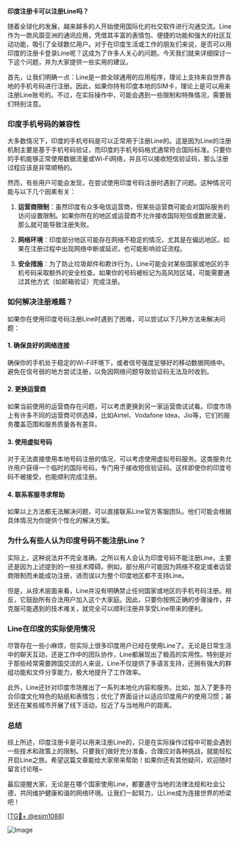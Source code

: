 **印度注册卡可以注册Line吗？**

随着全球化的发展，越来越多的人开始使用国际化的社交软件进行沟通交流。Line作为一款风靡亚洲的通讯应用，凭借其丰富的表情包、便捷的功能和强大的社区互动功能，吸引了全球数亿用户。对于在印度生活或工作的朋友们来说，是否可以用印度的注册卡登录Line呢？这成为了许多人关心的问题。今天我们就来详细探讨一下这个问题，并为大家提供一些实用的建议。

首先，让我们明确一点：Line是一款全球通用的应用程序，理论上支持来自世界各地的手机号码进行注册。因此，如果你持有印度本地的SIM卡，理论上是可以用来注册Line账号的。不过，在实际操作中，可能会遇到一些限制和特殊情况，需要我们特别注意。

### **印度手机号码的兼容性**

大多数情况下，印度的手机号码是可以正常用于注册Line的。这是因为Line的注册机制主要是基于手机号码验证，而印度的手机号码格式通常符合国际标准。只要你的手机能够正常使用数据流量或Wi-Fi网络，并且可以接收短信验证码，那么注册过程应该是非常顺畅的。

然而，有些用户可能会发现，在尝试使用印度号码注册时遇到了问题。这种情况可能与以下几个因素有关：

1. **运营商限制**：虽然印度有众多电信运营商，但某些运营商可能会对国际服务的访问设置限制。如果你所在的地区或运营商不允许接收国际短信或数据流量，那么就可能导致注册失败。
   
2. **网络环境**：印度部分地区可能存在网络不稳定的情况，尤其是在偏远地区。如果在注册过程中出现网络中断或延迟，也可能影响验证流程。

3. **安全措施**：为了防止垃圾邮件和欺诈行为，Line可能会对某些国家或地区的手机号码采取额外的安全检查。如果你的号码被标记为高风险区域，可能需要通过其他方式（如邮箱验证）完成注册。

### **如何解决注册难题？**

如果你在使用印度号码注册Line时遇到了困难，可以尝试以下几种方法来解决问题：

#### **1. 确保良好的网络连接**
确保你的手机处于稳定的Wi-Fi环境下，或者信号强度足够好的移动数据网络中。避免在信号弱的地方尝试注册，以免因网络问题导致验证码无法及时收到。

#### **2. 更换运营商**
如果当前使用的运营商存在问题，可以考虑更换到另一家运营商试试看。印度市场上有许多不同的运营商可供选择，比如Airtel、Vodafone Idea、Jio等，它们的服务覆盖范围和服务质量各有差异。

#### **3. 使用虚拟号码**
对于无法直接使用本地号码注册的情况，可以考虑使用虚拟号码服务。这类服务允许用户获得一个临时的国际号码，专门用于接收短信验证码。这样即使你的印度号码不被接受，也能顺利完成注册。

#### **4. 联系客服寻求帮助**
如果以上方法都无法解决问题，可以直接联系Line官方客服团队。他们可能会根据具体情况为你提供个性化的解决方案。

### **为什么有些人认为印度号码不能注册Line？**

实际上，这种说法并不完全准确。之所以有人会认为印度号码不能注册Line，主要还是因为上述提到的一些技术障碍。例如，部分用户可能因为网络不稳定或者运营商限制而未能成功注册，进而误以为整个印度地区都不支持Line。

但是，从技术层面来看，Line并没有明确禁止任何国家或地区的手机号码注册。相反，它鼓励所有合法用户加入这个大家庭。因此，只要你按照正确的步骤操作，并克服可能遇到的技术难关，就完全可以顺利注册并享受Line带来的便利。

### **Line在印度的实际使用情况**

尽管存在一些小麻烦，但实际上很多印度用户已经在使用Line了。无论是日常生活中的聊天互动，还是工作中的团队协作，Line都展现出了极高的实用性。特别是对于那些经常需要跨国交流的人来说，Line不仅提供了多语言支持，还拥有强大的群组功能和文件分享能力，极大地提升了工作效率。

此外，Line还针对印度市场推出了一系列本地化内容和服务。比如，加入了更多符合印度文化特色的贴纸和表情包；优化了界面设计以适应印度用户的使用习惯；甚至还在某些城市开展了线下活动，拉近了与当地用户的距离。

### **总结**

综上所述，印度注册卡是可以用来注册Line的，只是在实际操作过程中可能会遇到一些技术和政策上的限制。只要我们做好充分准备，合理应对各种挑战，就能轻松开启Line之旅。希望这篇文章能给大家带来帮助！如果你还有其他疑问，欢迎随时留言讨论哦~

最后提醒大家，无论是在哪个国家使用Line，都要遵守当地的法律法规和社会公德，共同维护健康和谐的网络环境。让我们一起努力，让Line成为连接世界的桥梁吧！

[[TG💪+ @esim1088](https://t.me/s/esim1088)] 

![Image](https://i.postimg.cc/4NQfJmqS/Snipaste-2025-05-13-00-14-12.png)